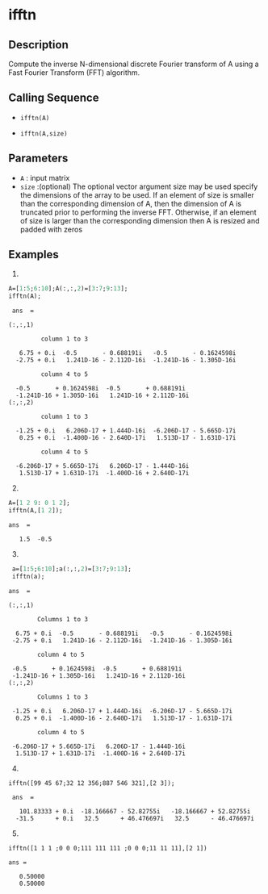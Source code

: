 # ifftn
## Description
Compute the inverse N-dimensional discrete Fourier transform of A using a Fast Fourier Transform (FFT) algorithm.

## Calling Sequence

- `ifftn(A)`

- `ifftn(A,size)`
## Parameters
- `A` : input matrix
- `size` :(optional) The optional vector argument size may be used specify the dimensions of the
array to be used. If an element of size is smaller than the corresponding dimension of A, then
the dimension of A is truncated prior to performing the inverse FFT. Otherwise, if an element of 
size is larger than the corresponding dimension then A is resized and padded with zeros
## Examples
1.
```scilab
A=[1:5;6:10];A(:,:,2)=[3:7;9:13];
ifftn(A);
```
```output
 ans  =

(:,:,1)

         column 1 to 3

   6.75 + 0.i  -0.5       - 0.688191i   -0.5       - 0.1624598i
  -2.75 + 0.i   1.241D-16 - 2.112D-16i  -1.241D-16 - 1.305D-16i

         column 4 to 5

  -0.5       + 0.1624598i  -0.5       + 0.688191i 
  -1.241D-16 + 1.305D-16i   1.241D-16 + 2.112D-16i
(:,:,2)

         column 1 to 3

  -1.25 + 0.i   6.206D-17 + 1.444D-16i  -6.206D-17 - 5.665D-17i
   0.25 + 0.i  -1.400D-16 - 2.640D-17i   1.513D-17 - 1.631D-17i

         column 4 to 5

  -6.206D-17 + 5.665D-17i   6.206D-17 - 1.444D-16i
   1.513D-17 + 1.631D-17i  -1.400D-16 + 2.640D-17i

```
2.
```scilab
A=[1 2 9: 0 1 2];
ifftn(A,[1 2]);
```
```output
ans  =

   1.5  -0.5
```
3.
```scilab
 a=[1:5;6:10];a(:,:,2)=[3:7;9:13];
 ifftn(a);
 ```
 ``` 
 ans  =

(:,:,1)

         Columns 1 to 3

   6.75 + 0.i  -0.5       - 0.688191i   -0.5       - 0.1624598i
  -2.75 + 0.i   1.241D-16 - 2.112D-16i  -1.241D-16 - 1.305D-16i

         column 4 to 5

  -0.5       + 0.1624598i  -0.5       + 0.688191i 
  -1.241D-16 + 1.305D-16i   1.241D-16 + 2.112D-16i
(:,:,2)

         Columns 1 to 3

  -1.25 + 0.i   6.206D-17 + 1.444D-16i  -6.206D-17 - 5.665D-17i
   0.25 + 0.i  -1.400D-16 - 2.640D-17i   1.513D-17 - 1.631D-17i

         column 4 to 5

  -6.206D-17 + 5.665D-17i   6.206D-17 - 1.444D-16i
   1.513D-17 + 1.631D-17i  -1.400D-16 + 2.640D-17i
```
4.
```
ifftn([99 45 67;32 12 356;887 546 321],[2 3]);
```
```
 ans  =

   101.83333 + 0.i  -18.166667 - 52.82755i   -18.166667 + 52.82755i 
  -31.5      + 0.i   32.5      + 46.476697i   32.5      - 46.476697i
  ```

5.
```
ifftn([1 1 1 ;0 0 0;111 111 111 ;0 0 0;11 11 11],[2 1])
```
```output
ans =

   0.50000
   0.50000
   ```

